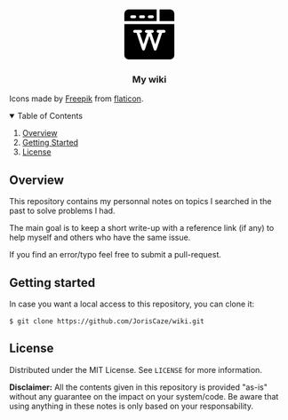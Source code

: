 <!-- PROJECT LOGO -->
<br />
<p align="center">
  <a href="https://github.com/JorisCaze/wiki">
    <img src="wiki.png" alt="logo" width="90" height="90">
  </a>
  <h3 align="center">My wiki</h3>
</p>

Icons made by [Freepik](https://www.freepik.com) from [flaticon](https://www.flaticon.com/).

<!-- TABLE OF CONTENTS -->
<details open="open">
  <summary>Table of Contents</summary>
  <ol>
    <li>
      <a href="#overview">Overview</a>
    </li>
    <li>
      <a href="#getting-started">Getting Started</a>
    </li>
    <li><a href="#license">License</a></li>
  </ol>
</details>

<!-- OVERVIEW -->
## Overview

This repository contains my personnal notes on topics I searched in the past to solve problems I had.

The main goal is to keep a short write-up with a reference link (if any) to help myself and others who have the same issue.

If you find an error/typo feel free to submit a pull-request.

<!-- GETTING STARTED -->
## Getting started 

In case you want a local access to this repository, you can clone it:

```
$ git clone https://github.com/JorisCaze/wiki.git
```

<!-- LICENSE -->
## License

Distributed under the MIT License. See `LICENSE` for more information.

**Disclaimer:** All the contents given in this repository is provided "as-is" without any guarantee on the impact on your system/code. 
Be aware that using anything in these notes is only based on your responsability.